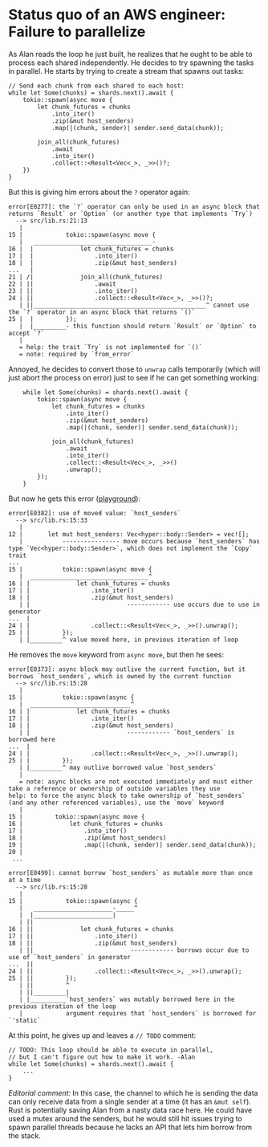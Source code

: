 # Status quo of an AWS engineer: Failure to parallelize

As Alan reads the loop he just built, he realizes that he ought to be able to process each shared independently. He decides to try spawning the tasks in parallel. He starts by trying to create a stream that spawns out tasks:

```rust=
// Send each chunk from each shared to each host:
while let Some(chunks) = shards.next().await {
    tokio::spawn(async move {
        let chunk_futures = chunks
            .into_iter()
            .zip(&mut host_senders)
            .map(|(chunk, sender)| sender.send_data(chunk));

        join_all(chunk_futures)
            .await
            .into_iter()
            .collect::<Result<Vec<_>, _>>()?;
    })
}
```

But this is giving him errors about the `?` operator again:

```
error[E0277]: the `?` operator can only be used in an async block that returns `Result` or `Option` (or another type that implements `Try`)
  --> src/lib.rs:21:13
   |
15 |            tokio::spawn(async move {
   |   _________________________________-
16 |  |             let chunk_futures = chunks
17 |  |                 .into_iter()
18 |  |                 .zip(&mut host_senders)
...   |
21 | /|             join_all(chunk_futures)
22 | ||                 .await
23 | ||                 .into_iter()
24 | ||                 .collect::<Result<Vec<_>, _>>()?;
   | ||________________________________________________^ cannot use the `?` operator in an async block that returns `()`
25 |  |         });
   |  |_________- this function should return `Result` or `Option` to accept `?`
   |
   = help: the trait `Try` is not implemented for `()`
   = note: required by `from_error`
```

Annoyed, he decides to convert those to `unwrap` calls temporarily (which will just abort the process on error) just to see if he can get something working:

```rust=
    while let Some(chunks) = shards.next().await {
        tokio::spawn(async move {
            let chunk_futures = chunks
                .into_iter()
                .zip(&mut host_senders)
                .map(|(chunk, sender)| sender.send_data(chunk));
    
            join_all(chunk_futures)
                .await
                .into_iter()
                .collect::<Result<Vec<_>, _>>()
                .unwrap();
        });
    }
```

But now he gets this error ([playground](https://play.rust-lang.org/?version=stable&mode=debug&edition=2018&gist=fd22ae9a8a7ec68cb73b2a10ecd702f4)):

```
error[E0382]: use of moved value: `host_senders`
  --> src/lib.rs:15:33
   |
12 |       let mut host_senders: Vec<hyper::body::Sender> = vec![];
   |           ---------------- move occurs because `host_senders` has type `Vec<hyper::body::Sender>`, which does not implement the `Copy` trait
...
15 |           tokio::spawn(async move {
   |  _________________________________^
16 | |             let chunk_futures = chunks
17 | |                 .into_iter()
18 | |                 .zip(&mut host_senders)
   | |                           ------------ use occurs due to use in generator
...  |
24 | |                 .collect::<Result<Vec<_>, _>>().unwrap();
25 | |         });
   | |_________^ value moved here, in previous iteration of loop
```

He removes the `move` keyword from `async move`, but then he sees:

```
error[E0373]: async block may outlive the current function, but it borrows `host_senders`, which is owned by the current function
  --> src/lib.rs:15:28
   |
15 |           tokio::spawn(async {
   |  ____________________________^
16 | |             let chunk_futures = chunks
17 | |                 .into_iter()
18 | |                 .zip(&mut host_senders)
   | |                           ------------ `host_senders` is borrowed here
...  |
24 | |                 .collect::<Result<Vec<_>, _>>().unwrap();
25 | |         });
   | |_________^ may outlive borrowed value `host_senders`
   |
   = note: async blocks are not executed immediately and must either take a reference or ownership of outside variables they use
help: to force the async block to take ownership of `host_senders` (and any other referenced variables), use the `move` keyword
   |
15 |         tokio::spawn(async move {
16 |             let chunk_futures = chunks
17 |                 .into_iter()
18 |                 .zip(&mut host_senders)
19 |                 .map(|(chunk, sender)| sender.send_data(chunk));
20 |     
 ...

error[E0499]: cannot borrow `host_senders` as mutable more than once at a time
  --> src/lib.rs:15:28
   |
15 |            tokio::spawn(async {
   |   ______________________-_____^
   |  |______________________|
   | ||
16 | ||             let chunk_futures = chunks
17 | ||                 .into_iter()
18 | ||                 .zip(&mut host_senders)
   | ||                           ------------ borrows occur due to use of `host_senders` in generator
...  ||
24 | ||                 .collect::<Result<Vec<_>, _>>().unwrap();
25 | ||         });
   | ||         ^
   | ||_________|
   | |__________`host_senders` was mutably borrowed here in the previous iteration of the loop
   |            argument requires that `host_senders` is borrowed for `'static`
```

At this point, he gives up and leaves a `// TODO` comment:

```rust=
// TODO: This loop should be able to execute in parallel,
// but I can't figure out how to make it work. -Alan
while let Some(chunks) = shards.next().await {
    ...
}
```

*Editorial comment:* In this case, the channel to which he is sending the data can only receive data from a single sender at a time (it has an `&mut self`). Rust is potentially saving Alan from a nasty data race here. He could have used a mutex around the senders, but he would still hit issues trying to spawn parallel threads because he lacks an API that lets him borrow from the stack.
